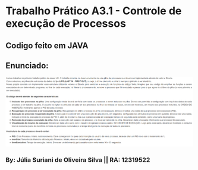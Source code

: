 # Trabalho Prático A3.1 - Controle de execução de Processos
<h2> Codigo feito em JAVA </h2>
<h2>Enunciado: </h2> 
<img src="https://github.com/JuliaSuriani/Trabalho_execucao-de-processos/blob/f656006b75b2a37e48c19c3b58caae6fd2969785/img%20/Captura%20de%20tela%202024-03-30%20105109.png" alt="Texto Alternativo">

<h3>By: Júlia Suriani de Oliveira Silva || RA: 12319522 </h3>
